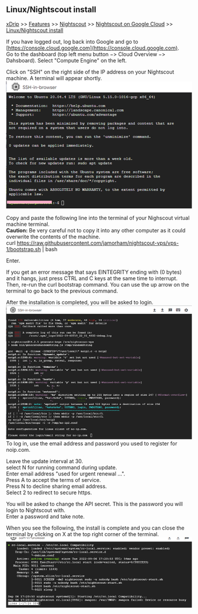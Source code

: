 ## Linux/Nightscout install  
[xDrip](../../README.md) >> [Features](../Features_page) >> [Nightscout](../Nightscout_page) >> [Nightscout on Google Cloud](./GoogleCloud) >> [Linux/Nightscout install](./NS_Install)  
  
If you have logged out, log back into Google and go to [https://console.cloud.google.com](https://console.cloud.google.com).  
Go to the dashboard (top left menu button &#8722;> Cloud Overview &#8722;> Dahsboard).  Select "Compute Engine" on the left.  
  
Click on "SSH" on the right side of the IP address on your Nightscout machine.  A terminal will appear shortly.  
![](./images/Terminal1.png)  

Copy and paste the following line into the terminal of your Nighscout virtual machine terminal.  
**Caution:** Be very careful not to copy it into any other computer as it could overwrite the contents of the machine.  
curl https://raw.githubusercontent.com/jamorham/nightscout-vps/vps-1/bootstrap.sh \| bash  
   
Enter.  
  
If you get an error message that says EINTEGRITY ending with (0 bytes) and it hangs, just press CTRL and C keys at the same time to interrupt.  Then, re-run the curl bootstrap command.  You can use the up arrow on the terminal to go back to the previous command.  
  
After the installation is completed, you will be asked to login.  
![](./images/Terminal.png)  
To log in, use the email address and password you used to register for noip.com.  
  
Leave the update interval at 30.  
select N for running command during update.  
Enter email address "used for urgent renewal ...".  
Press A to accept the terms of service.  
Press N to decline sharing email address.  
Select 2 to redirect to secure https.  
  
You will be asked to change the API secret.  This is the password you will login to Nightscout with.  
Enter a password and take note.  
  
When you see the following, the install is complete and you can close the terminal by clicking on X at the top right corner of the terminal.  
![](./images/TermEnd.png)  
  
